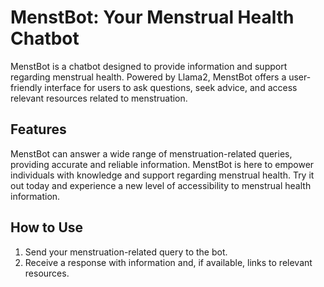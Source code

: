 # MenstBot: Your Menstrual Health Chatbot

MenstBot is a chatbot designed to provide information and support regarding menstrual health. Powered by Llama2, MenstBot offers a user-friendly interface for users to ask questions, seek advice, and access relevant resources related to menstruation.

## Features
MenstBot can answer a wide range of menstruation-related queries, providing accurate and reliable information. MenstBot is here to empower individuals with knowledge and support regarding menstrual health. Try it out today and experience a new level of accessibility to menstrual health information.

## How to Use

1. Send your menstruation-related query to the bot.
2. Receive a response with information and, if available, links to relevant resources.

